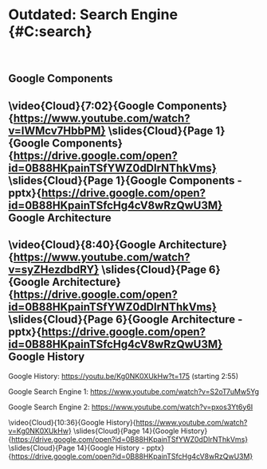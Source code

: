 Outdated: Search Engine {#C:search}
=======================

 

Google Components
-----------------

\video{Cloud}{7:02}{Google Components}{https://www.youtube.com/watch?v=IWMcv7HbbPM}
\slides{Cloud}{Page 1}{Google Components}{https://drive.google.com/open?id=0B88HKpainTSfYWZ0dDlrNThkVms}
\slides{Cloud}{Page 1}{Google Components - pptx}{https://drive.google.com/open?id=0B88HKpainTSfcHg4cV8wRzQwU3M}
Google Architecture
-------------------

\video{Cloud}{8:40}{Google Architecture}{https://www.youtube.com/watch?v=syZHezdbdRY}
\slides{Cloud}{Page 6}{Google Architecture}{https://drive.google.com/open?id=0B88HKpainTSfYWZ0dDlrNThkVms}
\slides{Cloud}{Page 6}{Google Architecture - pptx}{https://drive.google.com/open?id=0B88HKpainTSfcHg4cV8wRzQwU3M}
Google History
--------------

Google History: <https://youtu.be/Kg0NK0XUkHw?t=175> (starting 2:55)

Google Search Engine 1: <https://www.youtube.com/watch?v=S2oT7uMw5Yg>

Google Search Engine 2: <https://www.youtube.com/watch?v=pxos3Yt6y6I>

\video{Cloud}{10:36}{Google History}{https://www.youtube.com/watch?v=Kg0NK0XUkHw}
\slides{Cloud}{Page 14}{Google History}{https://drive.google.com/open?id=0B88HKpainTSfYWZ0dDlrNThkVms}
\slides{Cloud}{Page 14}{Google History - pptx}{https://drive.google.com/open?id=0B88HKpainTSfcHg4cV8wRzQwU3M}
